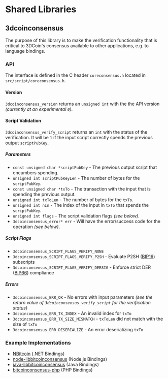 Shared Libraries
================

## 3dcoinconsensus

The purpose of this library is to make the verification functionality that is critical to 3DCoin's consensus available to other applications, e.g. to language bindings.

### API

The interface is defined in the C header `coreconsensus.h` located in  `src/script/coreconsensus.h`.

#### Version

`3dcoinconsensus_version` returns an `unsigned int` with the the API version *(currently at an experimental `0`)*.

#### Script Validation

`3dcoinconsensus_verify_script` returns an `int` with the status of the verification. It will be `1` if the input script correctly spends the previous output `scriptPubKey`.

##### Parameters
- `const unsigned char *scriptPubKey` - The previous output script that encumbers spending.
- `unsigned int scriptPubKeyLen` - The number of bytes for the `scriptPubKey`.
- `const unsigned char *txTo` - The transaction with the input that is spending the previous output.
- `unsigned int txToLen` - The number of bytes for the `txTo`.
- `unsigned int nIn` - The index of the input in `txTo` that spends the `scriptPubKey`.
- `unsigned int flags` - The script validation flags *(see below)*.
- `3dcoinconsensus_error* err` - Will have the error/success code for the operation *(see below)*.

##### Script Flags
- `3dcoinconsensus_SCRIPT_FLAGS_VERIFY_NONE`
- `3dcoinconsensus_SCRIPT_FLAGS_VERIFY_P2SH` - Evaluate P2SH ([BIP16](https://github.com/bitcoin/bips/blob/master/bip-0016.mediawiki)) subscripts
- `3dcoinconsensus_SCRIPT_FLAGS_VERIFY_DERSIG` - Enforce strict DER ([BIP66](https://github.com/bitcoin/bips/blob/master/bip-0066.mediawiki)) compliance

##### Errors
- `3dcoinconsensus_ERR_OK` - No errors with input parameters *(see the return value of `3dcoinconsensus_verify_script` for the verification status)*
- `3dcoinconsensus_ERR_TX_INDEX` - An invalid index for `txTo`
- `3dcoinconsensus_ERR_TX_SIZE_MISMATCH` - `txToLen` did not match with the size of `txTo`
- `3dcoinconsensus_ERR_DESERIALIZE` - An error deserializing `txTo`

### Example Implementations
- [NBitcoin](https://github.com/NicolasDorier/NBitcoin/blob/master/NBitcoin/Script.cs#L814) (.NET Bindings)
- [node-libbitcoinconsensus](https://github.com/bitpay/node-libbitcoinconsensus) (Node.js Bindings)
- [java-libbitcoinconsensus](https://github.com/dexX7/java-libbitcoinconsensus) (Java Bindings)
- [bitcoinconsensus-php](https://github.com/Bit-Wasp/bitcoinconsensus-php) (PHP Bindings)
